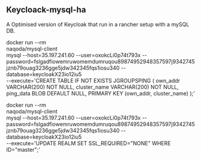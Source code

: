 ## Keycloack-mysql-ha

A Optimised version of Keycloak that run in a rancher setup with a mySQL DB.


docker run --rm \
    naqoda/mysql-client \
    mysql --host=35.197.241.60 --user=oxokcLi0p74t793x --password=fslgadfiowemruwomemdumruqou89874952948357597j9342745jznb79ouag3236gge5jdw342345fqs1iosu340 --database=keycloakX23io12iu5 \
    --execute='CREATE TABLE IF NOT EXISTS JGROUPSPING (
                                           own_addr VARCHAR(200) NOT NULL,
                                           cluster_name VARCHAR(200) NOT NULL,
                                           ping_data BLOB DEFAULT NULL,
                                           PRIMARY KEY (own_addr, cluster_name)
                                           );'


docker run --rm \
    naqoda/mysql-client \
    mysql --host=35.197.241.60 --user=oxokcLi0p74t793x --password=fslgadfiowemruwomemdumruqou89874952948357597j9342745jznb79ouag3236gge5jdw342345fqs1iosu340 --database=keycloakX23io12iu5 \
    --execute='UPDATE REALM SET SSL_REQUIRED="NONE" WHERE ID="master";'
